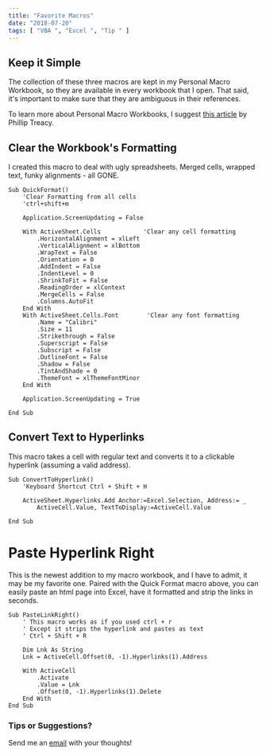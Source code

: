 ```yaml
---
title: "Favorite Macros"
date: "2018-07-20"
tags: [ "VBA ", "Excel ", "Tip " ]
---
```


## Keep it Simple

The collection of these three macros are kept in my Personal Macro Workbook, so they are available in every workbook that I open. That said, it's important to make sure that they are ambiguous in their references.

To learn more about Personal Macro Workbooks, I suggest [this article](https://www.myonlinetraininghub.com/create-a-personal-macro-workbook-personal-xlsb) by Phillip Treacy.


## Clear the Workbook's Formatting

I created this macro to deal with ugly spreadsheets. Merged cells, wrapped text, funky alignments - all GONE.

```visual-basic
Sub QuickFormat()
    'Clear Formatting from all cells
    'ctrl+shift+m
    
    Application.ScreenUpdating = False

    With ActiveSheet.Cells            'Clear any cell formatting
        .HorizontalAlignment = xlLeft
        .VerticalAlignment = xlBottom
        .WrapText = False
        .Orientation = 0
        .AddIndent = False
        .IndentLevel = 0
        .ShrinkToFit = False
        .ReadingOrder = xlContext
        .MergeCells = False
        .Columns.AutoFit
    End With
    With ActiveSheet.Cells.Font        'Clear any font formatting
        .Name = "Calibri"
        .Size = 11
        .Strikethrough = False
        .Superscript = False
        .Subscript = False
        .OutlineFont = False
        .Shadow = False
        .TintAndShade = 0
        .ThemeFont = xlThemeFontMinor
    End With
    
    Application.ScreenUpdating = True

End Sub
```

## Convert Text to Hyperlinks

This macro takes a cell with regular text and converts it to a clickable hyperlink (assuming a valid address).

```visual-basic
Sub ConvertToHyperlink()
    'Keyboard Shortcut Ctrl + Shift + H
    
    ActiveSheet.Hyperlinks.Add Anchor:=Excel.Selection, Address:= _
        ActiveCell.Value, TextToDisplay:=ActiveCell.Value
        
End Sub
```

# Paste Hyperlink Right

This is the newest addition to my macro workbook, and I have to admit, it may be my favorite one. Paired with the Quick Format macro above, you can easily paste an html page into Excel, have it formatted and strip the links in seconds.

```visual-basic
Sub PasteLinkRight()
    ' This macro works as if you used ctrl + r
    ' Except it strips the hyperlink and pastes as text
    ' Ctrl + Shift + R

    Dim Lnk As String
    Lnk = ActiveCell.Offset(0, -1).Hyperlinks(1).Address

    With ActiveCell
        .Activate
        .Value = Lnk
        .Offset(0, -1).Hyperlinks(1).Delete
    End With
End Sub
```

### Tips or Suggestions?

Send me an [email](Mailto:prp1277@gmail.com) with your thoughts! 
